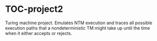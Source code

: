 # TOC-project2
Turing machine project. Emulates NTM execution and traces all possible execution paths that a nondeterministic TM might take up until the time when it either accepts or rejects.
